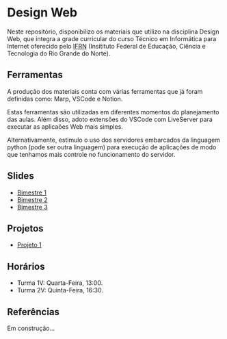 # Design Web

Neste repositório, disponibilizo os materiais que utilizo na disciplina Design Web, que integra a grade curricular do curso Técnico em Informática para Internet oferecido pelo [IFRN](https://portal.ifrn.edu.br/) (Insitituto Federal de Educação, Ciência e Tecnologia do Rio Grande do Norte).

## Ferramentas

A produção dos materiais conta com várias ferramentas que já foram definidas como: Marp, VSCode e Notion. 

Estas ferramentas são utilizadas em diferentes momentos do planejamento das aulas. Além disso, adoto extensões do VSCode com LiveServer para executar as aplicaões Web mais simples.

Alternativamente, estimulo o uso dos servidores embarcados da linguagem python (pode ser outra linguagem) para execução de aplicações de modo que tenhamos mais controle no funcionamento do servidor.

## Slides

- [Bimestre 1](./pages/bimestre1.md)
- [Bimestre 2](./pages/bimestre2.md)
- [Bimestre 3](./pages/bimestre3.md)

## Projetos

- [Projeto 1](./projetos/projeto1.md)

## Horários

- Turma 1V: Quarta-Feira, 13:00.
- Turma 2V: Quinta-Feira, 16:30.

## Referências

Em construção...

